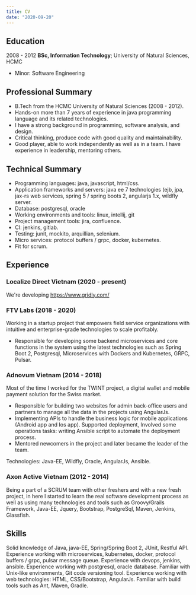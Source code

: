 ```yaml
---
title: CV
date: "2020-09-20"
---
```


Education
---------
2008 - 2012
**BSc, Information Technology**; University of Natural Sciences, HCMC
* Minor: Software Engineering

Professional Summary
--------------------
* B.Tech from the HCMC University of Natural Sciences (2008 - 2012).
* Hands-on more than 7 years of experience in java programming language and its related technologies.
* I have a strong background in programming, software analysis, and design.
* Critical thinking, produce code with good quality and maintainability.
* Good player, able to work independently as well as in a team. I have experience in leadership, mentoring others.

Technical Summary
----------------
- Programming languages: java, javascript, html/css.
- Application frameworks and servers: java ee 7 technologies (ejb, jpa, jax-rs web services, spring 5 / spring boots 2, angularjs 1.x, wildfly server. 
- Database: postgresql, oracle
- Working environments and tools: linux, intellij, git
- Project management tools: jira, confluence.
- CI: jenkins, gitlab.
- Testing: junit, mockito, arquillian, selenium.
- Micro services: protocol buffers / grpc, docker, kubernetes.
- Fit for scrum.

Experience
---------
### Localize Direct Vietnam (2020 - present)
We're developing https://www.gridly.com/


### FTV Labs (2018 - 2020)
Working in a startup project that empowers field service organizations with intuitive and enterprise-grade technologies to scale profitably. 

* Responsible for developing some backend microservices and core functions in the system using the latest technologies such as Spring Boot 2, Postgresql, Microservices with Dockers and Kubernetes, GRPC, Pulsar.

### Adnovum Vietnam (2014 - 2018)
Most of the time I worked for the TWINT project, a digital wallet and mobile payment solution for the Swiss market.

* Responsible for building two websites for admin back-office users and partners to manage all the data in the projects using AngularJs.
* Implementing APIs to handle the business logic for mobile applications (Android app and Ios app). Supported deployment, Involved some operations tasks: writing Ansible script to automate the deployment process.
* Mentored newcomers in the project and later became the leader of the team.

Technologies: Java-EE, Wildfly, Oracle, AngularJs, Ansible.

### Axon Active Vietnam (2012 - 2014)
Being a part of a SCRUM team with other freshers and with a new fresh project, in here I started to learn the real software development process as well as using many technologies and tools such as Groovy/Grails Framework, Java-EE, Jquery, Bootstrap, PostgreSql, Maven, Jenkins, Glassfish.

Skills
---------

Solid knowledge of Java, java-EE, Spring/Spring Boot 2, JUnit, Restful API.
Experience working with microservices, kubernetes, docker, protocol buffers / grpc, pulsar message queue.
Experience with devops, jenkins, ansible.
Experience working with postgresql, oracle database.
Familiar with Unix-like environments, Git code versioning tool.
Experience working with web technologies: HTML, CSS/Bootstrap, AngularJs. 
Familiar with build tools such as Ant, Maven, Gradle.
